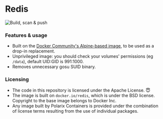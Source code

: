 # Redis

![Build, scan & push](https://github.com/Polarix-Containers/redis/actions/workflows/build.yml/badge.svg)

### Features & usage
- Built on the [Docker Community's Alpine-based image](https://github.com/redis/docker-library-redis), to be used as a drop-in replacement.
- Unprivileged image: you should check your volumes' permissions (eg `/data`), default UID:GID is 991:1000.
- Removes unnecessary gosu SUID binary.

### Licensing
- The code in this repository is licensed under the Apache License. 😇
- The image is built on `docker.io/redis`, which is under the BSD license. Copyright to the base image belongs to Docker Inc.
- Any image built by Polarix Containers is provided under the combination of license terms resulting from the use of individual packages.
